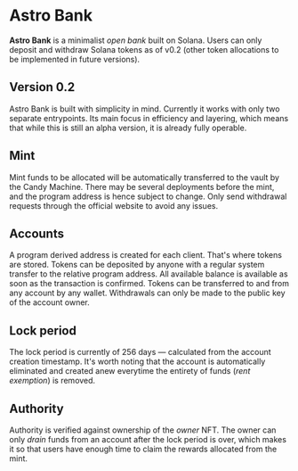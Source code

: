 # Astro Bank

**Astro Bank** is a minimalist *open bank* built on Solana.
Users can only deposit and withdraw Solana tokens as of v0.2 (other token allocations to be implemented in future versions).

## Version 0.2

Astro Bank is built with simplicity in mind. Currently it works with only two separate entrypoints.
Its main focus in efficiency and layering, which means that while this is still an alpha version, it is already fully operable.

## Mint

Mint funds to be allocated will be automatically transferred to the vault by the Candy Machine. There may be several deployments before the mint, and the program address is hence subject to change. Only send withdrawal requests through the official website to avoid any issues.

## Accounts

A program derived address is created for each client. That's where tokens are stored.
Tokens can be deposited by anyone with a regular system transfer to the relative program address. All available balance is available as soon as the transaction is confirmed.
Tokens can be transferred to and from any account by any wallet.
Withdrawals can only be made to the public key of the account owner.

## Lock period

The lock period is currently of 256 days — calculated from the account creation timestamp.
It's worth noting that the account is automatically eliminated and created anew everytime the entirety of funds (*rent exemption*) is removed.

## Authority

Authority is verified against ownership of the *owner* NFT.
The owner can only *drain* funds from an account after the lock period is over, which makes it so that users have enough time to claim the rewards allocated from the mint.
